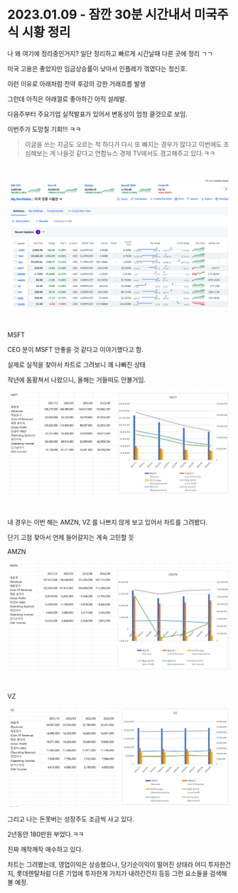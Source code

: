 # 2023.01.09 - 잠깐 30분 시간내서 미국주식 시황 정리



나 왜 여기에 정리중인거지? 일단 정리하고 빠르게 시간날때 다른 곳에 정리 ㄱㄱ 

미국 고용은 좋았지만 임금상승률이 낮아서 인플레가 꺾였다는 청신호.

이런 이유로 아래처럼 전약 후강의 강한 거래흐름 발생

그런데 아직은 아래껄로 좋아하긴 아직 설레발.

다음주부터 주요기업 실적발표가 있어서 변동성이 엄청 클것으로 보임.

이번주가 도망칠 기회!!! ㅋㅋ

> 이글을 쓰는 지금도 오르는 척 하다가 다시 또 빠지는 경우가 많다고 이번에도 조심해보는 게 나을것 같다고 연합뉴스 경제 TV에서도 경고해주고 있다.ㅋㅋ

<br>

![1](./img/2023-01-06-전약후강.png)

<br>

MSFT

CEO 분이 MSFT 안좋을 것 같다고 이야기했다고 함.

실제로 실적을 찾아서 차트로 그려보니 꽤 나빠진 상태

작년에 돔황쳐서 나왔으니, 올해는 거들떠도 안볼거임.

![1](./img/MSFT-2022-3Q.png)

<br>



내 경우는 이번 해는 AMZN, VZ 를 나쁘지 않게 보고 있어서 차트를 그려봤다.

단기 고점 찾아서 언제 들어갈지는 계속 고민할 듯

AMZN

![1](./img/AMZN-2022-3Q.png)

<br>



VZ

![1](./img/VZ-2022-3Q.png)





그리고 나는 돈못버는 성장주도 조금씩 사고 있다.

2년동안 180만원 부었다.ㅋㅋ 

진짜 깨작깨작 매수하고 있다.

차트는 그려봤는데, 영업이익은 상승했으나, 당기순이익이 떨어진 상태라 어디 투자한건지, 롯데렌탈처럼 다른 기업에 투자한게 가치가 내려간건지 등등 그런 요소들을 검색해볼 예정.